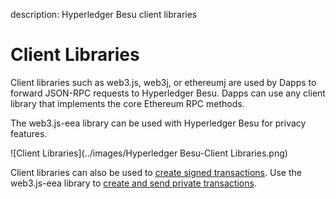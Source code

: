 description: Hyperledger Besu client libraries 
<!--- END of page meta data -->

# Client Libraries

Client libraries such as web3.js, web3j, or ethereumj are used by Dapps to forward JSON-RPC requests to Hyperledger Besu. Dapps can use any
client library that implements the core Ethereum RPC methods.

The web3.js-eea library can be used with Hyperledger Besu for privacy features.

![Client Libraries](../images/Hyperledger Besu-Client Libraries.png)

Client libraries can also be used to [create signed transactions](../HowTo/Develop-Dapps/Use-web3js.md). Use the web3.js-eea library to [create and send private transactions](../HowTo/Send-Transactions/Creating-Sending-Private-Transactions.md).
